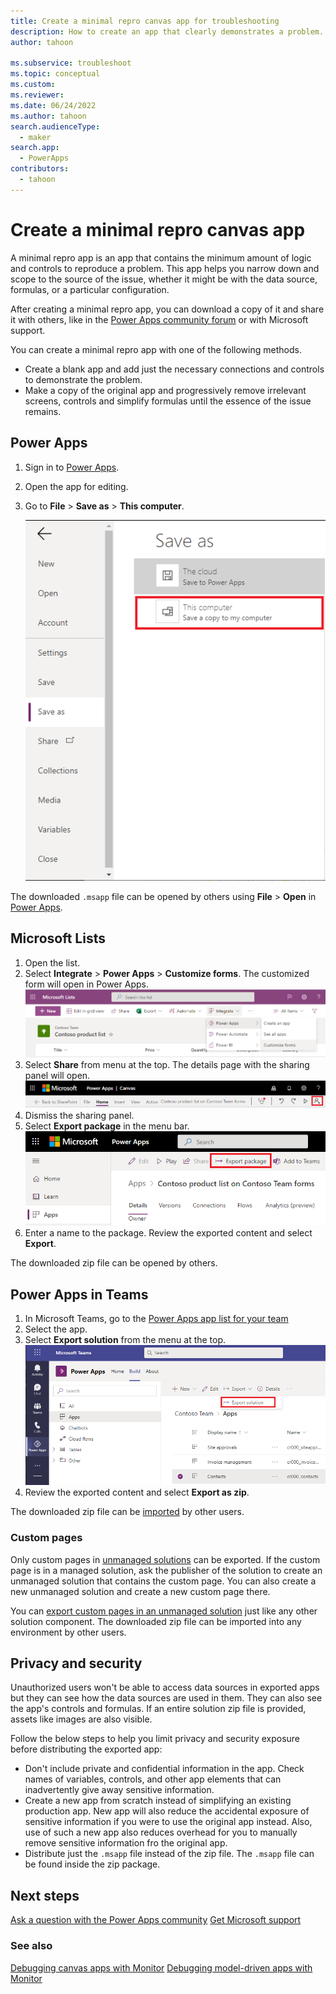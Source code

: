 ```yaml
---
title: Create a minimal repro canvas app for troubleshooting
description: How to create an app that clearly demonstrates a problem.
author: tahoon

ms.subservice: troubleshoot
ms.topic: conceptual
ms.custom:
ms.reviewer:
ms.date: 06/24/2022
ms.author: tahoon
search.audienceType: 
  - maker
search.app: 
  - PowerApps
contributors:
  - tahoon
---
```



# Create a minimal repro canvas app

A minimal repro app is an app that contains the minimum amount of logic and controls to reproduce a problem. This app helps you narrow down and scope to the source of the issue, whether it might be with the data source, formulas, or a particular configuration.

After creating a minimal repro app, you can download a copy of it and share it with others, like in the [Power Apps community forum](https://powerusers.microsoft.com/t5/Power-Apps-Community/ct-p/PowerApps1) or with Microsoft support.

You can create a minimal repro app with one of the following methods.

- Create a blank app and add just the necessary connections and controls to demonstrate the problem.
- Make a copy of the original app and progressively remove irrelevant screens, controls and simplify formulas until the essence of the issue remains.

## Power Apps

1. Sign in to [Power Apps](https://make.powerapps.com/).
2. Open the app for editing.
3. Go to **File** > **Save as** > **This computer**.

    ![Save menu in Power Apps Studio. The option "This computer" is highlighted.](media/minimal-canvas-app-repro/studio.png)

The downloaded `.msapp` file can be opened by others using **File** > **Open** in [Power Apps](https://make.powerapps.com/).

## Microsoft Lists

1. Open the list.
1. Select **Integrate** > **Power Apps** > **Customize forms**. The customized form will open in Power Apps.
    ![Power Apps menu in Microsoft List. The option "Customize forms" is highlighted.](media/minimal-canvas-app-repro/microsoft-list.png)
1. Select **Share** from menu at the top. The details page with the sharing panel will open.
    ![Editing an app in studio. The icon button for "Share" is highlighted in the top menu bar.](media/minimal-canvas-app-repro/microsoft-list-studio.png)
1. Dismiss the sharing panel.
1. Select **Export package** in the menu bar.
    ![App details screen. The command button for "Export package" is highlighted in the top menu bar.](media/minimal-canvas-app-repro/microsoft-list-maker-portal.png)
1. Enter a name to the package. Review the exported content and select **Export**.

The downloaded zip file can be opened by others.

## Power Apps in Teams

1. In Microsoft Teams, go to the [Power Apps app list for your team](/power-apps/teams/manage-your-apps)
1. Select the app.
1. Select **Export solution** from the menu at the top.
    ![App list screen. An app is selected and the command button for "Export package" is highlighted in the top menu bar.](media/minimal-canvas-app-repro/teams.png)
1. Review the exported content and select **Export as zip**.

The downloaded zip file can be [imported](/power-apps/maker/canvas-apps/export-import-app#importing-a-canvas-app-package) by other users.

### Custom pages

Only custom pages in [unmanaged solutions](/power-platform/alm/solution-concepts-alm#managed-and-unmanaged-solutions#managed-and-unmanaged-solutions) can be exported. If the custom page is in a managed solution, ask the publisher of the solution to create an unmanaged solution that contains the custom page. You can also create a new unmanaged solution and create a new custom page there.

You can [export custom pages in an unmanaged solution](/power-apps/maker/data-platform/export-solutions) just like any other solution component. The downloaded zip file can be imported into any environment by other users.

## Privacy and security

Unauthorized users won't be able to access data sources in exported apps but they can see how the data sources are used in them. They can also see the app's controls and formulas. If an entire solution zip file is provided, assets like images are also visible.

Follow the below steps to help you limit privacy and security exposure before distributing the exported app:

- Don't include private and confidential information in the app. Check names of variables, controls, and other app elements that can inadvertently give away sensitive information.
- Create a new app from scratch instead of simplifying an existing production app. New app will also reduce the accidental exposure of sensitive information if you were to use the original app instead. Also, use of such a new app also reduces overhead for you to manually remove sensitive information fro the original app.
- Distribute just the `.msapp` file instead of the zip file. The `.msapp` file can be found inside the zip package.

## Next steps

[Ask a question with the Power Apps community](https://powerusers.microsoft.com/t5/Power-Apps-Community/ct-p/PowerApps1)
[Get Microsoft support](https://powerapps.microsoft.com/support/)

### See also

[Debugging canvas apps with Monitor](/power-apps/maker/monitor-canvasapps)
[Debugging model-driven apps with Monitor](/power-apps/maker/monitor-modelapps)
